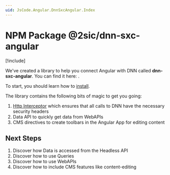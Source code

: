 ```yaml
---
uid: JsCode.Angular.DnnSxcAngular.Index
---
```


# NPM Package @2sic/dnn-sxc-angular

[!include[](~/basics/stack/_shared-float-summary.md)]
<style>.context-box-summary .spa-2sxc-js { visibility: visible; } </style>

We've created a library to help you connect Angular with DNN called **dnn-sxc-angular**. You can find it here: [](xref:Npm.Dnn-Sxc-Angular).

To start, you should learn how to [install](xref:JsCode.Angular.DnnSxcAngular.Install).

The library contains the following bits of magic to get you going:

1. [Http Interceptor](xref:JsCode.Angular.DnnSxcAngular.HttpInterceptor) which ensures that all calls to DNN have the necessary security headers
1. Data API to quickly get data from WebAPIs
1. CMS directives to create toolbars in the Angular App for editing content


## Next Steps

1. Discover how Data is accessed from the Headless API
1. Discover how to use Queries
1. Discover how to use WebAPIs
1. Discover how to include CMS features like content-editing
